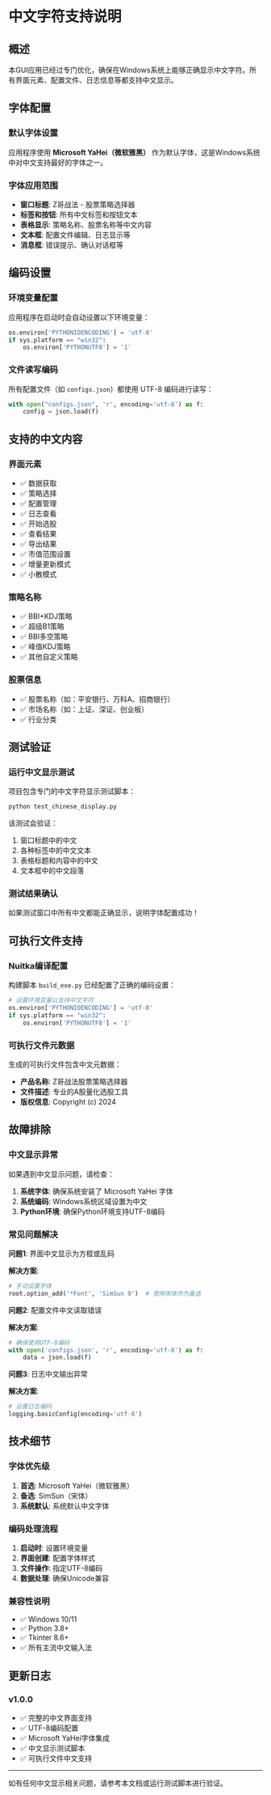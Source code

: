 # 中文字符支持说明

## 概述

本GUI应用已经过专门优化，确保在Windows系统上能够正确显示中文字符。所有界面元素、配置文件、日志信息等都支持中文显示。

## 字体配置

### 默认字体设置

应用程序使用 **Microsoft YaHei（微软雅黑）** 作为默认字体，这是Windows系统中对中文支持最好的字体之一。

### 字体应用范围

- **窗口标题**: Z哥战法 - 股票策略选择器
- **标签和按钮**: 所有中文标签和按钮文本
- **表格显示**: 策略名称、股票名称等中文内容
- **文本框**: 配置文件编辑、日志显示等
- **消息框**: 错误提示、确认对话框等

## 编码设置

### 环境变量配置

应用程序在启动时会自动设置以下环境变量：

```python
os.environ['PYTHONIOENCODING'] = 'utf-8'
if sys.platform == "win32":
    os.environ['PYTHONUTF8'] = '1'
```

### 文件读写编码

所有配置文件（如 `configs.json`）都使用 UTF-8 编码进行读写：

```python
with open("configs.json", 'r', encoding='utf-8') as f:
    config = json.load(f)
```

## 支持的中文内容

### 界面元素

- ✅ 数据获取
- ✅ 策略选择
- ✅ 配置管理
- ✅ 日志查看
- ✅ 开始选股
- ✅ 查看结果
- ✅ 导出结果
- ✅ 市值范围设置
- ✅ 增量更新模式
- ✅ 小散模式

### 策略名称

- ✅ BBI+KDJ策略
- ✅ 超级B1策略
- ✅ BBI多空策略
- ✅ 峰值KDJ策略
- ✅ 其他自定义策略

### 股票信息

- ✅ 股票名称（如：平安银行、万科A、招商银行）
- ✅ 市场名称（如：上证、深证、创业板）
- ✅ 行业分类

## 测试验证

### 运行中文显示测试

项目包含专门的中文字符显示测试脚本：

```bash
python test_chinese_display.py
```

该测试会验证：
1. 窗口标题中的中文
2. 各种标签中的中文文本
3. 表格标题和内容中的中文
4. 文本框中的中文段落

### 测试结果确认

如果测试窗口中所有中文都能正确显示，说明字体配置成功！

## 可执行文件支持

### Nuitka编译配置

构建脚本 `build_exe.py` 已经配置了正确的编码设置：

```python
# 设置环境变量以支持中文字符
os.environ['PYTHONIOENCODING'] = 'utf-8'
if sys.platform == "win32":
    os.environ['PYTHONUTF8'] = '1'
```

### 可执行文件元数据

生成的可执行文件包含中文元数据：

- **产品名称**: Z哥战法股票策略选择器
- **文件描述**: 专业的A股量化选股工具
- **版权信息**: Copyright (c) 2024

## 故障排除

### 中文显示异常

如果遇到中文显示问题，请检查：

1. **系统字体**: 确保系统安装了 Microsoft YaHei 字体
2. **系统编码**: Windows系统区域设置为中文
3. **Python环境**: 确保Python环境支持UTF-8编码

### 常见问题解决

**问题1**: 界面中文显示为方框或乱码

**解决方案**:
```python
# 手动设置字体
root.option_add('*Font', 'SimSun 9')  # 使用宋体作为备选
```

**问题2**: 配置文件中文读取错误

**解决方案**:
```python
# 确保使用UTF-8编码
with open('configs.json', 'r', encoding='utf-8') as f:
    data = json.load(f)
```

**问题3**: 日志中文输出异常

**解决方案**:
```python
# 设置日志编码
logging.basicConfig(encoding='utf-8')
```

## 技术细节

### 字体优先级

1. **首选**: Microsoft YaHei（微软雅黑）
2. **备选**: SimSun（宋体）
3. **系统默认**: 系统默认中文字体

### 编码处理流程

1. **启动时**: 设置环境变量
2. **界面创建**: 配置字体样式
3. **文件操作**: 指定UTF-8编码
4. **数据处理**: 确保Unicode兼容

### 兼容性说明

- ✅ Windows 10/11
- ✅ Python 3.8+
- ✅ Tkinter 8.6+
- ✅ 所有主流中文输入法

## 更新日志

### v1.0.0
- ✅ 完整的中文界面支持
- ✅ UTF-8编码配置
- ✅ Microsoft YaHei字体集成
- ✅ 中文显示测试脚本
- ✅ 可执行文件中文支持

---

如有任何中文显示相关问题，请参考本文档或运行测试脚本进行验证。